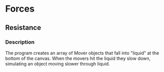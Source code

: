 # Forces

## Resistance

### Description

The program creates an array of Mover objects that fall into "liquid" at the bottom of the canvas. When the movers hit the liquid they slow down, simulating an object moving slower through liquid.
